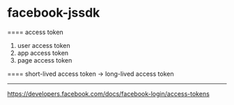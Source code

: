 # facebook-jssdk

====
access token

1. user access token
2. app access token
3. page access token


====
short-lived access token -> long-lived access token


****
https://developers.facebook.com/docs/facebook-login/access-tokens
